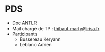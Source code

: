 # PDS

* [Doc ANTLR](https://github.com/antlr/antlr4/blob/master/doc/index.md)
* Mail chargé de TP : thibaut.marty@irisa.fr
* Participants
  * Bussereau Keryann
  * Leblanc Adrien
